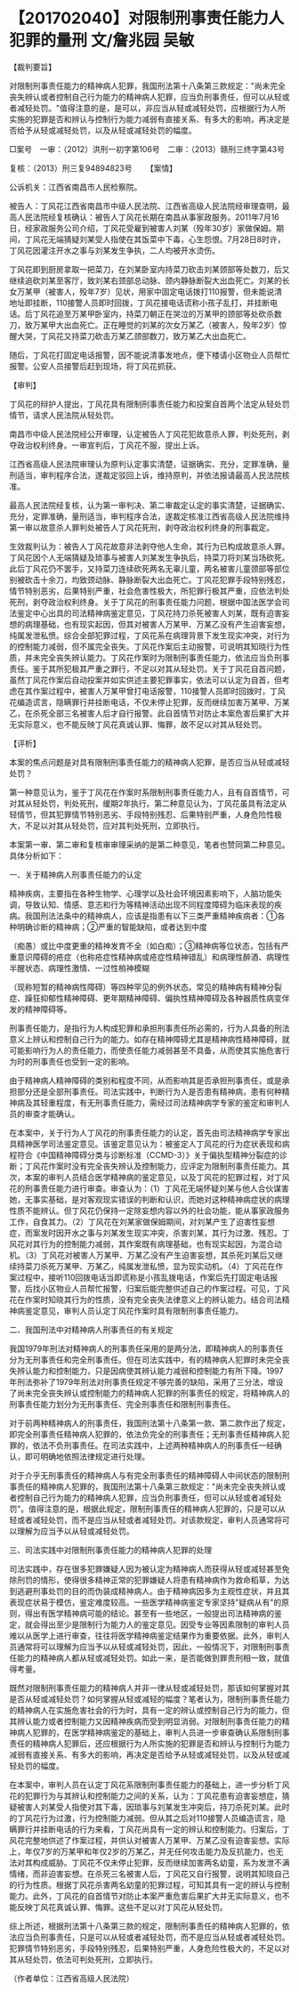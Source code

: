 # 【201702040】对限制刑事责任能力人犯罪的量刑 文/詹兆园 吴敏

【裁判要旨】

对限制刑事责任能力的精神病人犯罪，我国刑法第十八条第三款规定："尚未完全丧失辨认或者控制自己行为能力的精神病人犯罪，应当负刑事责任，但可以从轻或者减轻处罚。"值得注意的是，是可以，非应当从轻或减轻处罚，应根据行为人所实施的犯罪是否和辨认与控制行为能力减弱有直接关系、有多大的影响，再决定是否给予从轻或减轻处罚，以及从轻或减轻处罚的幅度。

□案号　一审：（2012）洪刑一初字第106号　二审：（2013）赣刑三终字第43号

复核：（2013）刑三复94894823号 　　【案情】

公诉机关：江西省南昌市人民检察院。

被告人：丁风花江西省南昌市中级人民法院、江西省高级人民法院经审理查明，最高人民法院经复核确认：被告人丁风花长期在南昌从事家政服务。2011年7月16日，经家政服务公司介绍，丁风花受雇到被害人刘某（殁年30岁）家做保姆。期间，丁风花无端猜疑刘某受人指使在其饭菜中下毒，心生怨恨。7月28日8时许，丁风花因灌注开水之事与刘某发生争执，二人均被开水烫伤。

丁风花即到厨房拿取一把菜刀，在刘某卧室内持菜刀砍击刘某颈部等处数刀，后又继续追砍刘某至客厅，致刘某右颈部总动脉、颈内静脉断裂大出血死亡。刘某的长女万某甲（被害人，殁年7岁）见状，用家中固定电话拨打110报警，但未能说清地址即挂断，110接警人员即时回拨，丁风花接电话谎称小孩子乱打，并挂断电话。后丁风花追至万某甲卧室内，持菜刀朝正在哭泣的万某甲的颈部等处砍杀数刀，致万某甲大出血死亡。正在睡觉的刘某的次女万某乙（被害人，殁年2岁）惊醒大哭，丁风花又持菜刀砍击万某乙颈部数刀，致万某乙大出血死亡。

随后，丁风花打固定电话报警，因不能说清事发地点，便下楼请小区物业人员帮忙报警。公安人员接警后赶到现场，将丁风花抓获。

【审判】

丁风花的辩护人提出，丁风花具有限制刑事责任能力和投案自首两个法定从轻处罚情节，请求人民法院从轻处罚。

南昌市中级人民法院经公开审理，认定被告人丁风花犯故意杀人罪，判处死刑，剥夺政治权利终身。一审宣判后，丁风花不服，提出上诉。

江西省高级人民法院审理认为原判认定事实清楚，证据确实、充分，定罪准确，量刑适当，审判程序合法，遂裁定驳回上诉，维持原判，并依法报请最高人民法院核准。

最高人民法院经复核，认为第一审判决、第二审裁定认定的事实清楚，证据确实、充分，定罪准确，量刑适当，审判程序合法，遂裁定核准江西省高级人民法院维持第一审以故意杀人罪判处被告人丁风花死刑，剥夺政治权利终身的刑事裁定。

生效裁判认为：被告人丁风花故意非法剥夺他人生命，其行为已构成故意杀人罪。丁风花因个人无端猜疑及琐事与被害人刘某发生争执后，持菜刀将刘某当场砍死。此后丁风花仍不罢手，又持菜刀连续砍死两名无辜儿童，两名被害儿童颈部等部位别被砍击十余刀，均致颈动脉、静脉断裂大出血死亡。丁风花犯罪手段特别残忍，情节特别恶劣，后果特别严重，社会危害性极大，所犯罪行极其严重，应依法判处死刑，剥夺政治权利终身。关于丁风花的刑事责任能力问题，根据中国法医学会司法鉴定中心出具的司法精神病鉴定意见，丁风花持刀杀死被害人刘某，既有迫害妄想的病理基础，也有现实起因，但其对被害人万某甲、万某乙没有产生迫害妄想，纯属发泄私愤。综合全部犯罪过程，丁风花系在病理背景下发生现实冲突，对行为的控制能力减弱，但不属完全丧失。丁风花作案后主动报警，可说明其知晓行为性质，并未完全丧失辨认能力。丁风花作案时为限制刑事责任能力，依法应当负刑事责任。鉴于其所犯极其严重之罪行，不足以对其从轻处罚。关于丁风花自首问题，虽然丁风花作案后自动投案并如实供述主要犯罪事实，依法可以认定为自首，但考虑在其作案过程中，被害人万某甲曾打电话报警，110接警人员即时回拨时，丁风花编造谎言，隐瞒罪行并挂断电话，不仅未停止犯罪，反而继续加害万某甲、万某乙，在杀死全部三名被害人后才自行报警。此自首情节对防止本案危害后果扩大并无实际意义，也不能反映丁风花真诚认罪、悔罪，故不足以对其从轻处罚。

【评析】

本案的焦点问题是对具有限制刑事责任能力的精神病人犯罪，是否应当从轻或减轻处罚？

第一种意见认为，鉴于丁风花在作案时系限制刑事责任能力人，且有自首情节，可对其从轻处罚，判处死刑，缓期2年执行。第二种意见认为，丁风花虽具有法定从轻情节，但其犯罪情节特别恶劣、手段特别残忍、后果特别严重，人身危险性极大，不足以对其从轻处罚，应对其判处死刑，立即执行。

本案第一审、第二审和复核审审理采纳的是第二种意见，笔者也赞同第二种意见。具体分析如下：

一、关于精神病人刑事责任能力的认定

精神疾病，主要指在各种生物学、心理学以及社会环境因素影响下，人脑功能失调，导致认知、情感、意志和行为等精神活动出现不同程度障碍为临床表现的疾病。我国刑法法条中的精神病人，应该是指患有以下三类严重精神疾病者：①各种明确诊断的精神病；②严重的智能缺陷，或者达到中度

（痴愚）或比中度更重的精神发育不全（如白痴）；③精神病等位状态，包括有严重意识障碍的疮症（也称疮症性精神病或疮症性精神错乱）和病理性醉酒、病理性半醒状态、病理性激情、一过性梢神模糊

（现称短暂的精神病性障碍）等四种罕见的例外状态。常见的精神病有精神分裂症、躁狂抑郁性精神障碍、更年期精神障碍、偏执性精神障碍及各种器质性病变伴发的精神障碍等。

刑事责任能力，是指行为人构成犯罪和承担刑事责任所必需的，行为人具备的刑法意义上辨认和控制自己行为的能力。如存在精神障碍尤其是精神病性精神障碍，就可能影响行为人的责任能力，而使责任能力减弱甚至不具备，从而使其实施危害行为时的刑事责任也受到一定的影响。

由于精神病人精神障碍的类别和程度不同，从而影响其是否承担刑事责任，或是承担部分还是全部刑事责任。司法实践中，判断行为人是否患有精神病，患有何种精神病及其轻重程度，有无刑事责任能力，需经过司法精神病学专家的鉴定和审判人员的审查才能确认。

在本案中，关于行为人丁风花的刑事责任能力的认定，首先由司法精神病学专家出具精神医学司法鉴定意见。该鉴定意见认为：被鉴定人丁风花的行为症状表现和病程符合《中国精神障碍分类与诊断标准（CCMD-3）》关于偏执型精神分裂症的诊断；丁风花作案时没有完全丧失辨认及控制能力，应评定为限制刑事责任能力。其次，本案的审判人员结合医学精神病的鉴定意见，以及丁风花的犯罪过程，对丁风花的刑事责任能力进行审查。审查认为：（1）丁风花无端怀疑刘某与他人合伙谋害她，无事实基础，是对客观现实错误的判断和认识，而她对这种精神病症状的病理性质不能辨认。但丁风花仍保持一定除妄想内容以外的社会功能，能从事家政服务工作，自食其力。（2）丁风花在刘某家做保姆期间，对刘某产生了迫害性妄想症，而案发时因开水之事与刘某发生现实冲突，杀害刘某，其行为过激、残忍。丁风花对其行为的控制能力减弱，其作案既有病理基础，也有现实起因，为混合动机。（3）丁风花对被害人万某甲、万某乙没有产生迫害妄想，其杀死刘某后又继续持菜刀杀死万某甲、万某乙，纯属发泄私愤，显为现实动机。（4）丁风花在作案过程中，接听110回拨电话当即谎称是小孩乱拨电话，作案后先打固定电话报警，后找小区物业人员帮忙报警，归案后能完整供述自己的作案过程。可见，丁风花在作案时知晓其行为的性质，没有完全丧失法律意义上的辨认能力。结合司法精神病鉴定意见，审判人员认定丁风花作案时具有限制刑事责任能力。

二、我国刑法中对精神病人刑事责任的有关规定

我国1979年刑法对精神病人的刑事责任采用的是两分法，即精神病人的刑事责任分为无刑事责任和完全刑事责任。但在司法实践中，有的精神病人犯罪时未完全丧失辨认能力和控制能力，只是因病使其辨认能力减弱和控制能力有所下降。1997年刑法弥补了1979年刑法对刑事责任规定不够完善的缺陷，采用了三分法，增设了尚未完全丧失辨认或控制能力的精神病人犯罪的刑事责任的规定，将精神病人的刑事责任能力划分为无刑事责任、完全刑事责任和限制刑事责任。

对于前两种精神病人的刑事责任，我国刑法第十八条第一款、第二款作出了规定，即完全刑事责任精神病人犯罪的，依法负完全的刑事责任；无刑事责任精神病人犯罪的，依法不负刑事责任。在司法实践中，上述两种精神病人的刑事责任一经确认，即可明确地依照法律规定进行处理。

对于介乎无刑事责任的精神病人与有完全刑事责任的精神障碍人中间状态的限制刑事责任的精神病人犯罪的，我国刑法第十八条第三款规定："尚未完全丧失辨认或者控制自己行为能力的精神病人犯罪，应当负刑事责任，但可以从轻或者减轻处罚"。值得注意的是，根据此规定，限制刑事责任的精神病人犯罪的，只是可以从轻或者减轻处罚，而不是应当从轻或者减轻处罚。对该款规定，审判人员通常将可以理解为应当予以从轻或减轻处罚。

三、司法实践中对限制刑事责任能力的精神病人犯罪的处理

司法实践中，存在很多犯罪嫌疑人因为被认定为精神病人而获得从轻或减轻甚至免除刑罚的情形，使得很多精神正常的犯罪嫌疑人将患有精神病作为救命稻草，为达到逃避刑事处罚的目的而伪装成精神病人。由于精神病因多为主观性症状，并且其表现症状易于模仿，鉴定难度较高。一些医学精神病鉴定专家坚持"疑病从有"的原则，得出有医学精神病可能的结论。甚至有一些地区，一般提出司法精神病的鉴定，就会得出至少是限制行为能力人的鉴定意见。因受专业等因素限制的审判人员难以从医学上进行审查，往往将医学精神病鉴定结果作为重要依据。此外，审判人员通常将可以理解为应当予以从轻或减轻处罚，因此，一般情况下，对限制刑事责任能力的精神病人都从轻或减轻处罚。如此一来，是否能做到罪责刑相一致，就值得考量。

既然对限制刑事责任能力的精神病人并非一律从轻或减轻处罚，那该如何掌握对其是否从轻或减轻处罚？如何掌握从轻或减轻的幅度？笔者认为，限制刑事责任能力的精神病人在实施危害社会的行为时，具有一定的辨认或控制自己行为的能力，但其辨认能力或者控制能力又因精神疾病而受到明显消弱。对限制刑事责任能力的精神病人犯罪的，在医学精神病鉴定的基础上，审判人员进一步审查确认系限制刑事责任的精神病人犯罪后，还应根据行为人所实施的犯罪是否和辨认与控制行为能力减弱有直接关系、有多大的影响，再决定是否给予从轻或减轻处罚，以及从轻或减轻处罚的幅度。

在本案中，审判人员在认定丁风花系限制刑事责任能力的基础上，进一步分析丁风花的犯罪行为与其辨认和控制能力之间的关系，认为：丁风花患有迫害妄想症，猜疑被害人刘某受人指使对其下毒，因琐事与刘某发生冲突后，持刀杀死刘某。此时的丁风花行为过激，行为控制能力减弱。但从其之后对110接警人员编造谎言，隐瞒罪行并挂断电话的行为来看，丁风花尚具有一定的辨认和控制能力。归案后，丁风花完整地供述了作案过程，并供认对被害人万某甲、万某乙没有迫害妄想。实际上，年仅7岁的万某甲和年仅2岁的万某乙，并无任何攻击能力及反抗能力，也无法对其构成威胁。丁风花不仅未停止犯罪，反而继续加害两名幼童，系为发泄不满情绪，而非迫害妄想。在杀死三名被害人后，丁风花又自行报警，说明其知晓自己的行为性质。根据丁风花杀害两名幼童的犯罪过程，可知其具有一定的辨认与控制能力。此外，丁风花的自首情节对防止本案严重危害后果扩大并无实际意义，也不能反映丁风花真诚认罪、悔罪。这些不足以对丁风花从轻处罚。

综上所述，根据刑法第十八条第三款的规定，限制刑事责任的精神病人犯罪的，依法应当负刑事责任，只是可以从轻或者减轻处罚，而不是应当从轻或者减轻处罚。犯罪情节特别恶劣，手段特别残忍，后果特别严重，人身危险性极大的，不足以对其从轻处罚，依法可判处死刑，立即执行。

（作者单位：江西省高级人民法院）
